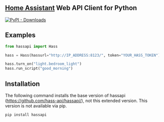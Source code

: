 ## [Home Assistant](https://www.home-assistant.io/) Web API Client for Python
[![PyPI - Downloads](https://img.shields.io/pypi/dm/hassapi?style=flat-square)](https://pypistats.org/packages/hassapi)

## Examples
```python
from hassapi import Hass

hass = Hass(hassurl="http://IP_ADDRESS:8123/", token="YOUR_HASS_TOKEN")

hass.turn_on("light.bedroom_light")
hass.run_script("good_morning")
```
## Installation
The following command installs the base version of hassapi (https://github.com/hass-api/hassapi/), not this extended version. This version is not available via pip.
```
pip install hassapi
```

